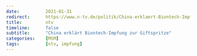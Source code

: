 ```yaml
---
date:          2021-01-31
redirect:      https://www.n-tv.de/politik/China-erklaert-Biontech-Impfung-zur-Giftspritze-article22323254.html
title:         ntv
timeline:      false
subtitle:      "China erklärt Biontech-Impfung zur Giftspritze"
categories:    [MSM]
tags:          [ntv, impfung]
---
```

